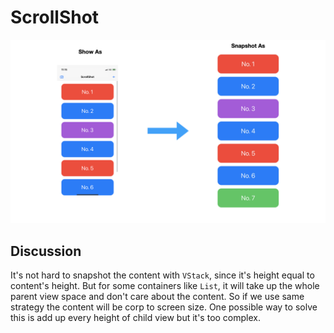 # ScrollShot

![](./img/show.png)

## Discussion

It's not hard to snapshot the content with `VStack`, since it's height equal to content's height. But for some containers like `List`, it will take up the whole parent view space and don't care about the content. So if we use same strategy the content will be corp to screen size. One possible way to solve this is add up every height of child view but it's too complex.
